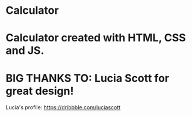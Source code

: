 # Calculator
# Calculator created with HTML, CSS and JS.
# BIG THANKS TO: Lucia Scott for great design!
Lucia's profile: https://dribbble.com/luciascott
